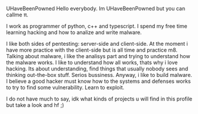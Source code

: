 UHaveBeenPowned
Hello everybody. Im UHaveBeenPowned but you can callme π.

I work as programmer of python, c++ and typescript. I spend my free time learning hacking and how to analize and write malware.

I like both sides of pentesting: server-side and client-side. At the moment i have more practice with the client-side but is all time and practice m8. Talking about malware, i like the analisys part and trying to understand how the malware works. I like to understand how all works, thats why i love hacking. Its about understanding, find things that usually nobody sees and thinking out-the-box stuff. Serios bussiness. Anyway, i like to build malware. I believe a good hacker must know how to the systems and defenses works to try to find some vulnerability. Learn to exploit.

I do not have much to say, idk what kinds of projects u will find in this profile but take a look and hf ;)

